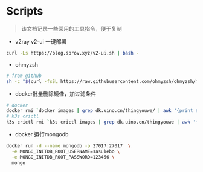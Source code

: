 # Scripts

> 该文档记录一些常用的工具指令，便于复制

- v2ray v2-ui 一键部署

```sh
curl -Ls https://blog.sprov.xyz/v2-ui.sh | bash -
```

- ohmyzsh

```sh
# from github
sh -c "$(curl -fsSL https://raw.githubusercontent.com/ohmyzsh/ohmyzsh/master/tools/install.sh)"
```

- docker批量删除镜像，加过滤条件

```sh
# docker
docker rmi `docker images | grep dk.uino.cn/thingyouwe/ | awk '{print $3}'`
# k3s crictl
k3s crictl rmi `k3s crictl images | grep dk.uino.cn/thingyouwe | awk '{print $3}'`
```

- docker 运行mongodb

```sh
docker run -d --name mongodb -p 27017:27017  \
  -e MONGO_INITDB_ROOT_USERNAME=sasukebo \
  -e MONGO_INITDB_ROOT_PASSWORD=123456 \
  mongo
```